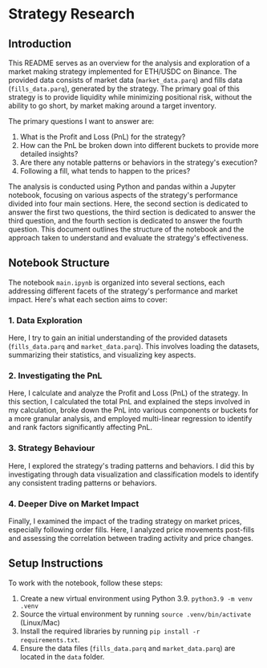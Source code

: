 # Strategy Research

## Introduction

This README serves as an overview for the analysis and exploration of a market making strategy implemented for ETH/USDC on Binance. The provided data consists of market data (`market_data.parq`) and fills data (`fills_data.parq`), generated by the strategy. The primary goal of this strategy is to provide liquidity while minimizing positional risk, without the ability to go short, by market making around a target inventory.

The primary questions I want to answer are:

1. What is the Profit and Loss (PnL) for the strategy?
2. How can the PnL be broken down into different buckets to provide more detailed insights?
3. Are there any notable patterns or behaviors in the strategy's execution?
4. Following a fill, what tends to happen to the prices?

The analysis is conducted using Python and pandas within a Jupyter notebook, focusing on various aspects of the strategy's performance divided into four main sections. Here, the second section is dedicated to answer the first two questions, the third section is dedicated to answer the third question, and the fourth section is dedicated to answer the fourth question. This document outlines the structure of the notebook and the approach taken to understand and evaluate the strategy's effectiveness.

## Notebook Structure

The notebook `main.ipynb` is organized into several sections, each addressing different facets of the strategy's performance and market impact. Here's what each section aims to cover:

### 1. Data Exploration

Here, I try to gain an initial understanding of the provided datasets (`fills_data.parq` and `market_data.parq`). This involves loading the datasets, summarizing their statistics, and visualizing key aspects.

### 2. Investigating the PnL

Here, I calculate and analyze the Profit and Loss (PnL) of the strategy. In this section, I calculated the total PnL and explained the steps involved in my calculation, broke down the PnL into various components or buckets for a more granular analysis, and employed multi-linear regression to identify and rank factors significantly affecting PnL.

### 3. Strategy Behaviour

Here, I explored the strategy's trading patterns and behaviors. I did this by investigating through data visualization and classification models to identify any consistent trading patterns or behaviors.

### 4. Deeper Dive on Market Impact

Finally, I examined the impact of the trading strategy on market prices, especially following order fills. Here, I analyzed price movements post-fills and assessing the correlation between trading activity and price changes.

## Setup Instructions

To work with the notebook, follow these steps:

1. Create a new virtual environment using Python 3.9. `python3.9 -m venv .venv`
2. Source the virtual environment by running `source .venv/bin/activate` (Linux/Mac)
3. Install the required libraries by running `pip install -r requirements.txt`.
4. Ensure the data files (`fills_data.parq` and `market_data.parq`) are located in the `data` folder.

